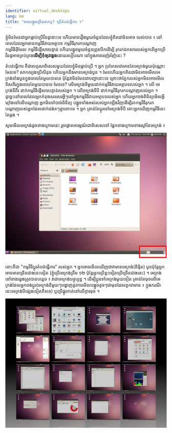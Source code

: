 ```yaml
---
identifier: virtual_desktops
lang: km
title: "មាន​បង្អួច​ច្រើន​ពេក​ឬ​? ​ប្រើតំបន់​ធ្វើ​ការ​ ។"
---
```


ខ្ញុំ​មិន​មែន​ជា​អ្នក​​​ធ្លាប់​​ប្រើ​វីនដូនោះ​ទេ ហើយ​មាន​រឿង​មួយ​ចំនួន​ដែល​ខ្ញុំ​ពិត​ជា​មិន​អាច​ 
យល់​បាន​ ៖ នៅ​ពេល​ដែល​អ្នក​មានកម្មវិធី​វាយ​អត្ថបទ​ កម្មវិធី​រុករក​បណ្តាញ  
កម្មវិធី​អ៊ីមែល កម្មវិធី​ផ្ញើសារ​បន្ទាន់​ ហើយ​បង្អួច​​​​មួយ​ចំនួនត្រូវ​​បើក​ដើម្បី​ 
រុក​រក​ឯកសារ​របស់​អ្នក​ តើ​អ្នក​ប្រើ​វីន​ដូ​អាច​គ្រប់​គ្រង​<b>​ដើម្បី​កុំ​ឲ្យ​វង្វេង</b>ដោយ​របៀប​ណា 
នៅ​ក្នុងភាព​រញ៉េរញ៉ៃ​នេះ​ ?

តំបន់​ធ្វើ​​ការ​ គឺ​ជា​លក្ខណ​ពិសេស​មួយ​ដែល​ខ្ញុំ​មិន​ធ្លាប់​​ប្រើ​ ។ អ្នក​ 
ប្រហែល​ជា​មាន​តែ​អេក្រង់​មួយ​ប៉ុណ្ណោះ មែន​ទេ? សាក​ល្បង​ប្រើ​លីនុច​ ហើយ​អ្នក​នឹង​មាន​អេក្រង់​បួន​ ។ 
មែន​ហើយ​ អ្នក​ពិត​ជា​មិន​អាច​មើល​អេក្រង់​​ទាំង​បួន​​ក្នុង​ពេល​តែ​មួយបា​ន​ទេ​ ប៉ុន្តែ​​វា​មិនមែន​ជា​បញ្ហា​នោះ​ទេ 
ព្រោះ​ថា​​ភ្នែក​របស់​អ្នក​មិន​អាច​មើល​ទិស​ពីរ​ក្នុង​ពេល​តែ​មួយ​បាន​ទេ​ 
មែន​ទេ​? លើ​អេក្រង់​ទី​មួយ​ ដាក់​កម្មវិធី​វាយ​អត្ថបទ​របស់​អ្នក​ ។ លើ​ 
អេក្រង់​ទីពីរ​ ដាក់​កម្មវិធី​ផ្ញើ​សារ​បន្ទាន់​របស់​អ្នក ។ លើ​អេក្រង់​ទី​បី​ ដាក់​កម្មវិធី​រុក​រក​បណ្តាញ​របស់​អ្នក​ ។ 
ដូច្នេះ​នៅ​ពេល​ដែល​អ្នក​កំពុង​សរសេរ​អ្វី​ៗ​នៅ​ក្នុង​កម្មវិធី​វាយ​អត្ថបទ​របស់​អ្នក​ ហើយ​អ្នក​ចង់​ 
ពិនិត្យ​មើល​អ្វី​ម្យ៉ាង​នៅ​លើ​បណ្តាញ​ អ្នក​មិន​ចាំ​បាច់ពិនិត្យ​​​ 
បង្អួច​​ទាំង​អស់​របស់​អ្នក​ឡើង​វិញ​ ដើម្បី​រក​កម្មវិធី​រុក​រក​បណ្ដាញ​របស់​អ្នក​ដែល​​​ដាក់​ជង់​ត​ៗ​គ្នា​នោះ​​ទេ​ ។ អ្នក​ 
គ្រាន់​តែ​ប្តូរ​ទៅ​អេក្រង់​ទី​បី នោះ​អ្នក​ឃើញ​កម្មវិធី​នេះ​តែ​ម្តង​ ។

​សូម​មើល​អេក្រង់ដូច​ខាង​ក្រោម​នេះ រួច​ផ្តោត​អារម្មណ៍ជា​ពិសេស​​ទៅ 
ផ្នែក​ខាង​ក្រោម​ ​ខាង​ស្តាំ​នៃ​អេក្រង់​ ៖

<img src="/img/workspaces.png" border="0"/>

នោះ​គឺ​ជា​ "កម្មវិធី​ប្តូរ​តំបន់​ធ្វើ​ការ" របស់​អ្នក​ ។ អ្នក​អាច​មើល​ឃើញ​ថា​វា​មាន​អេក្រង់​(និម្មិត​) 
បួន​ ប៉ុន្តែ​អ្នក​អាច​មាន​ច្រើន​ជាង​នេះ​ទៀត  (ខ្ញុំ​ប្រើ​អេក្រង់​ត្រឹម​ ១២ ប៉ុន្តែ​អ្នក​ 
ប្រើ​ខ្លះ​ទៀត​ប្រើ​ច្រើន​ជាង​នេះ​) ។ អេក្រង់​នៅ​ខាង​ឆ្វេង​ត្រូវ​បាន​បន្លេច​ ៖ វា​ជា​ 
អេក្រង់​​បច្ចុប្បន្ន ។ ដើម្បី​ប្តូរ​ទៅ​អេក្រង់​មួយ​ទៀត​ គ្រាន់​តែ​ចុច​លើ​អេក្រង់​ដែល​អ្នក​ចង់ប្តូរ​ 
(អេក្រង់​នីមួយ​ៗ​​​បង្ហាញ​នូវ​ការ​មើល​​បង្អួច​តូចៗ​ជា​មុន​​​ដែល​​ពួក​វា​​មា​ន ៖ 
ក្នុង​ករណី​នេះ​ អេក្រង់​បី​ផ្សេង​ទៀត​គឺ​ទទេ) ឬ​ប្រើ​ផ្លូវ​កាត់​នៅ​លើ​ក្តារ​ចុច​ ។

<img src="/img/workspaces_full.png" border="0"/>




